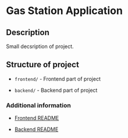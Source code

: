 # Gas Station Application

## Description

Small decsription of project.

## Structure of project

-   `frontend/` - Frontend part of project

-   `backend/` - Backend part of project

### Additional information

-   [Frontend README](frontend/README.md)

-   [Backend README](backend/README.md)

